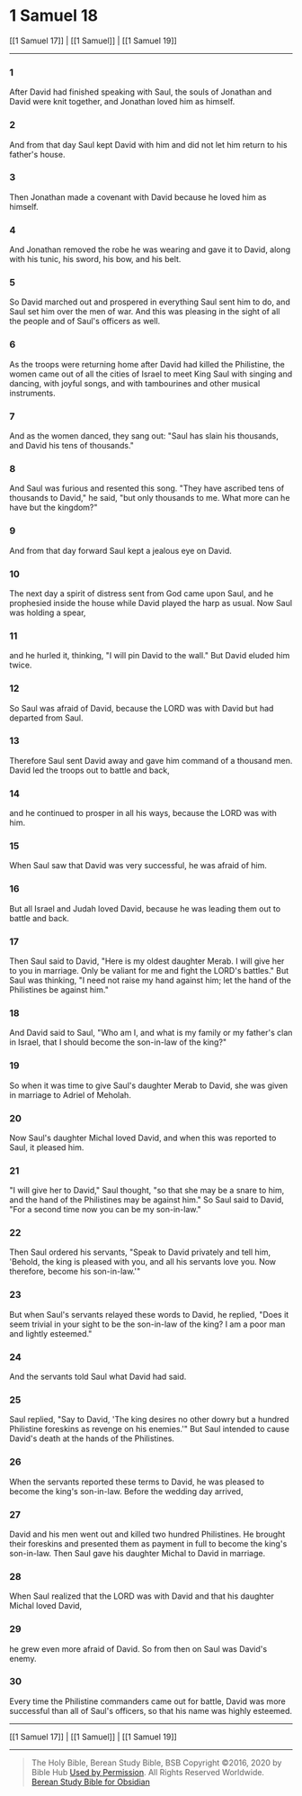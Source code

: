 # 1 Samuel 18

[[1 Samuel 17]] | [[1 Samuel]] | [[1 Samuel 19]]

---

### 1
After David had finished speaking with Saul, the souls of Jonathan and David were knit together, and Jonathan loved him as himself.

### 2
And from that day Saul kept David with him and did not let him return to his father's house.

### 3
Then Jonathan made a covenant with David because he loved him as himself.

### 4
And Jonathan removed the robe he was wearing and gave it to David, along with his tunic, his sword, his bow, and his belt.

### 5
So David marched out and prospered in everything Saul sent him to do, and Saul set him over the men of war. And this was pleasing in the sight of all the people and of Saul's officers as well.

### 6
As the troops were returning home after David had killed the Philistine, the women came out of all the cities of Israel to meet King Saul with singing and dancing, with joyful songs, and with tambourines and other musical instruments.

### 7
And as the women danced, they sang out: "Saul has slain his thousands, and David his tens of thousands."

### 8
And Saul was furious and resented this song. "They have ascribed tens of thousands to David," he said, "but only thousands to me. What more can he have but the kingdom?"

### 9
And from that day forward Saul kept a jealous eye on David.

### 10
The next day a spirit of distress sent from God came upon Saul, and he prophesied inside the house while David played the harp as usual. Now Saul was holding a spear,

### 11
and he hurled it, thinking, "I will pin David to the wall." But David eluded him twice.

### 12
So Saul was afraid of David, because the LORD was with David but had departed from Saul.

### 13
Therefore Saul sent David away and gave him command of a thousand men. David led the troops out to battle and back,

### 14
and he continued to prosper in all his ways, because the LORD was with him.

### 15
When Saul saw that David was very successful, he was afraid of him.

### 16
But all Israel and Judah loved David, because he was leading them out to battle and back.

### 17
Then Saul said to David, "Here is my oldest daughter Merab. I will give her to you in marriage. Only be valiant for me and fight the LORD's battles." But Saul was thinking, "I need not raise my hand against him; let the hand of the Philistines be against him."

### 18
And David said to Saul, "Who am I, and what is my family or my father's clan in Israel, that I should become the son-in-law of the king?"

### 19
So when it was time to give Saul's daughter Merab to David, she was given in marriage to Adriel of Meholah.

### 20
Now Saul's daughter Michal loved David, and when this was reported to Saul, it pleased him.

### 21
"I will give her to David," Saul thought, "so that she may be a snare to him, and the hand of the Philistines may be against him." So Saul said to David, "For a second time now you can be my son-in-law."

### 22
Then Saul ordered his servants, "Speak to David privately and tell him, 'Behold, the king is pleased with you, and all his servants love you. Now therefore, become his son-in-law.'"

### 23
But when Saul's servants relayed these words to David, he replied, "Does it seem trivial in your sight to be the son-in-law of the king? I am a poor man and lightly esteemed."

### 24
And the servants told Saul what David had said.

### 25
Saul replied, "Say to David, 'The king desires no other dowry but a hundred Philistine foreskins as revenge on his enemies.'" But Saul intended to cause David's death at the hands of the Philistines.

### 26
When the servants reported these terms to David, he was pleased to become the king's son-in-law. Before the wedding day arrived,

### 27
David and his men went out and killed two hundred Philistines. He brought their foreskins and presented them as payment in full to become the king's son-in-law. Then Saul gave his daughter Michal to David in marriage.

### 28
When Saul realized that the LORD was with David and that his daughter Michal loved David,

### 29
he grew even more afraid of David. So from then on Saul was David's enemy.

### 30
Every time the Philistine commanders came out for battle, David was more successful than all of Saul's officers, so that his name was highly esteemed.

---

[[1 Samuel 17]] | [[1 Samuel]] | [[1 Samuel 19]]

---

> The Holy Bible, Berean Study Bible, BSB
> Copyright &copy;2016, 2020 by Bible Hub
> [Used by Permission](https://berean.bible/terms.htm). All Rights Reserved Worldwide.
> [Berean Study Bible for Obsidian](https://github.com/gapmiss/berean-study-bible-for-obsidian)


